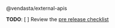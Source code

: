@vendasta/external-apis

**TODO**:
[ ] Review the [pre release checklist](https://vendasta.jira.com/wiki/spaces/API/pages/1651769533/Pre+Release+Checks)
